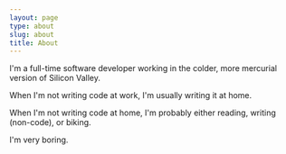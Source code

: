 ```yaml
---
layout: page
type: about
slug: about
title: About
---
```


I'm a full-time software developer working in the colder, more mercurial version of Silicon Valley. 

When I'm not writing code at work, I'm usually writing it at home.

When I'm not writing code at home, I'm probably either reading, writing (non-code), or biking.

I'm very boring.


